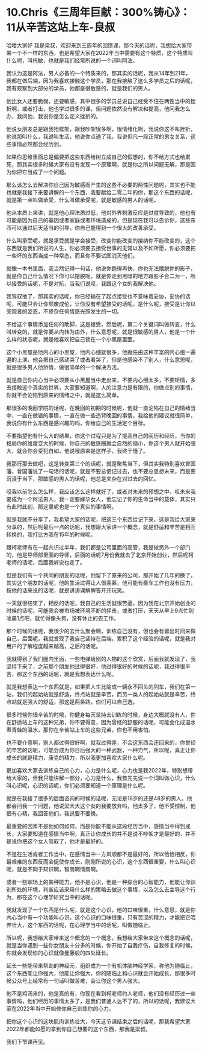 # 10.Chris《三周年巨献：300%铸心》：11从辛苦这站上车-良叔

哈喽大家好 我是梁叔，欢迎来到三周年的回馈课，那今天的话呢，我想给大家带来一个不一样的东西，也是希望大家在2022年当中需要有这个特质，这个特质叫什么呢，叫托敏，也就是我们经常所说的一个词叫阿法。

我认为这是阿法，男人必备的一个特质来的，那其实的话呢，我从14年到21年，我都在做后端，因为我喜欢接触这个学员，那在我接触了这么多学员之后的话呢，我有观察到大部分的学员，他都是很敏感的，就是我们的男人。

他比女人还要脆弱，还要敏感，其中很多的学员总说自己经受不住在两性当中的挫折啊，或者打击，他也学过很多的课，但问题依然没有解决和提高，他问我怎么办，我问他，我说你是怎么定义挫折的。

他说女朋友总是跟我抢框架，跟我吵架很多啊，很情绪化啊，我说你这不叫挫折，他说那叫什么，我说叫生活，他说你点通了我，我说但凡一段正常的男女关系，这些事情必然都会经历到。

如果你思维里面总是偏要把这些东西给树立成自己的假想的，你不给方式也给累死，那其实很多时候大家有没有发现一个原理啊，就是你之所以问题无解，那是因为你把它当成了一个问题。

那么该怎么去解决你自己因为敏感而产生的这些不必要的两性问题呢，其实也不能也就是我接下来要讲解的一个东西，我要献给二零二年的你，那这个东西的话呢，就是第一点叫做承受，什么叫做承受呢，就是敏感的男人的话呢。

他从本质上来讲，就是他心理法质过低，他对外界刺激反应是过度导致的，他也有可能是因为自己的基因或者家庭或者环境造成的，但是现在我可以告诉你，这些东西可以通过后天适当的引导，你自己能得到一个很大的改善承受。

什么叫承受呢，就是承受就是学会接受，改变你能改变的接纳你不能改变的，这个东西就是我们所说的人生，你必须要去接受世事的无常以及不如所愿，你必须要把一些坏的东西当成一种常态，而且你不要试图消灭他们。

就像一本书里面，我当然记得一句话，他说你跑得再快，你也无法摆脱你的影子，就是你自己什么情况下你可以摆脱呢，就是你走到黑暗的地方跟影子合二为一，所以接受的话呢，不是对抗，当我们说哎，我跟这个女的我解决他。

我驾驭他了，那其实的话呢，你已经输在了起点接受也不意味着妥协，妥协的话呢，可能只会让你颓废成伦，让你没有希望接受的话呢，是什么呢，接受是让你以旁观者的姿态，不掺杂任何情感光照发生的一切。

不给这个事情添加任何的助脚，这是接受，然后呢，第二个关键词叫做转变，什么叫转变的，就是你要从内转为由外，什么意思呢，就是很敏感的男人，他是一个什么样的状态呢，就是他喜欢把自己锁在一个小黑屋里面。

这个小黑屋是他内心的小黑屋，他内心细就很多，他就任由这种丰富的内心细一遍遍的上演，他会把自己感动哭了或者看哭了，但是他感染不了别人，什么意思呢，就是很多男人他矫情，做很简单的一个解决方法。

就是自己你内心当中必须要从小黑屋当中走出来，不要内心细太多，不要矫情，多去接触这个真实的世界，大家要知道啊，人的注意力是有限的，你做点别的事情，你就不会沦陷到原来的情绪之中，就是这么简单。

那很多的晚回学院的话呢，在晚回的初期的时候呢，他就一直沦陷在自己的情绪当中，一直在做错的事情，一直在做一些违背晚回的事情，我给他的建议就很简单，我说你有什么东西是感兴趣的吗，你给自己的生活定个目标。

不要指望他有什么大的结果，你这个过程只是为了提高自己的阅历和经历，当你的格局你的维度变大的时候，你自己的敏感圈就会自然的缩小，你这个男人就开始强大，就会你会受犯自如，他说哦原来是这样子，我终于懂了。

我那行那去做吧，这是转变第三个的话呢，就是聚焦当下，但其实我特别喜欢曾国藩，曾国藩说了一句话的话呢，就是不要总惦记过去，也不要总思想未来，而是要沉浸于当下，那敏感的男人的话呢，他总是夹杂在对过去的回忆。

哎我以前怎么怎么样，我应该怎么这样就好了，或者对未来的预想之中，哎未来我要成为一个阿法男人，我一定要嫁孕女人，他忘记了你的生命当中的载体，其实只有此时此刻，那这里呢也是一个真实的事情啊。

就是我就不分享了，我希望大家的话呢，把这三个东西给记下来，这是我给大家来分享的，然后呢最后一点的话呢，我想跟大家讲一个概念，就是舒适和辛苦是相互转换的，我打比方我在15年的时候呢。

跟柯老师有在一起共识过半年，我们都是公司里面的高管，我是做另外一个部门的，他是导师部里面的导师，后面的话呢7月份我就去了北京开始创业，然后呢柯老师的话呢，后面我听说也走了。

但是我们有一个共同的朋友的话呢，他留下了原来的公司，那开始了几年的换了，其实这个朋友的话呢，他的生活过得让人很羡慕，他可能有豪车工作也没有压力，按他的话来说的话呢，就是讲讲课解解答开开玩笑。

一天就很结束了，相反的话呢，我自己的生活就很苦逼，因为我在北京开始创业的时候的话呢，可能我会被市场被环境不断的抨击，或者打压，天天从早上9点忙到凌晨1点吧，就忙得像头狗，没有休止的去工作。

那个时候的话呢，我很少的去什么聚会啊，训练自己没有，但也会有留出时间来做自己，后面呢，我就发现了我自己坚持在后端，累积了这个经验的话呢，就是我对用户的了解程度越来越高，之后的话呢。

我就得到了我们圈内里面，一些电弹级别的人物的这个欣赏，后面我就发现了，我坚持下来了，之前那个朋友他过得很好，他过得很好的时候的话呢，我过得很辛苦，那这个东西的话呢，就是我想表达什么呢。

就是我想表达一个东西就是，如果把人生比喻成一辆永不回头的列车，我们在第一站，我们的起始站就是舒适，终点站就是辛苦，而另一类人的起始站就是辛苦，终点站就是强大的舒适，那这是两条路，你们可以自己选。

很多时候你很辛苦的时候，你健身每天坚持去训练的时候，身边大概就没有人，你在舒适站上车的这种兄弟，你不要得意，因为曾经的舒服的话呢，可能会化成温水煮青蛙的温水，那你在辛苦站上车的这些兄弟，你也不用害怕。

也不要介意啊，别人都过得很好啊，就我过得差，不会这东西会还回来的，你曾经的辛苦的话呢，可能会成为你日后强大的一种武器，一种力气，所以呢，真正让你成长的就是精力，康克的精力，所以我更加喜欢大家什么呢。

更加喜欢大家去训练自己的心力，心力是什么呢，心力也是我2022年，特别想带给大家的，但我只能讲解一部分，心力是什么，我首先先说一个词叫做心识，什么叫心识呢，心识的话呢，你们必须要知道一个原理是什么呢。

就是在我接了很多的后面咨询的时候的话呢，无论是18岁的还是48岁的男人，他都会问我一个问题，他说梁大大这个女的我要放弃吗，他太多了，他不受控制，他很有心精，我回答他们，我说要不要换。

最重要的因素不是他如何如何，而是你能不能从这段经历当中，感情当中得到成长，大家要知道在感情当中啊，真正让你成长的并不是说不吵架才是最好的，并不是说你把这个女人驾驭了，他才是最好的。

不是在生活或者工作当中，在感情当中一方风顺都不是最好的，所以恰恰相反，你最艰难的东西反而会促使你成长，刚刚所说的心识，这个东西很重要，什么叫心识呢，就是不同于知识啊，智商啊情商啊。

或者一些职场上的某种能力，他不是心识，他是一种综合的心智能力，他能让你识别所处的环境，判断应该采用什么样的策略去做这个事情，以及怎么去主导这个行为，那在这个心理学研究当中的话呢。

我就发现了一个东西是什么呢，就是这个心识，他的口味很重，什么意思，就是你内心当中有一个功能叫心识，这个心识的口味很重，只有苦涩的精力，才能把它喂养壮大，这个东西的话呢，在心理学当中的话呢，叫做随临止。

所以呢，我想给大家带来这个概念的一个概念，我想给大家带来这个概念的话呢，就是当你遇到一些你女朋友十分多的时候，你开始了自我疗伤，自我修复的时候，你就会发现你的心识就像曼藤般的四处延长。

延长一些能带来帮助的神经元，组织成为一个有机体脑神经学家，称他为随临止，这个东西能让你强大，他能让你强大，你的随临止和心识就会开始成长，那很多时候公众号上经常有一句话叫做苦难，会让你这个男人强大。

他不是鸡汤来的，他是真的有，你现在看到柯老师约人老师，他们没有经历过一些事情吗，他们经历的事情太多了，是我们普通人达不了的，所以的话呢，我建议大家在2022年当中开始修你自己训练你的心力。

把你这个心识的这块肌肉训练壮大，今天这节课结束之后的话呢，那我希望大家2022年都能如愿的拿到你自己想要的这个东西，那我是梁叔。

我们下节课再见。
